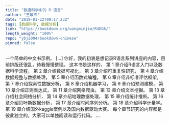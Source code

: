 ```yaml
---
title: "数据科学中的 R 语言"
author: "王敏杰"
date: "2019-01-22T09:17:23Z"
tags: [数据科学, 数据分析]
link: "https://bookdown.org/wangminjie/R4EDA/"
length_weight: "100%"
repo: "ybj2004/bookdown-chinese"
pinned: false
---
```


一个简单的中文书示例。 [...] 你好，我的初衷是想记录R语言系列讲座的内容，目前排版还很乱，待我慢慢整理。 这本书是这样的， 第 1 章介绍R语言入门以及数据科学流程， 第 2 章介绍数据可视化， 第 3 章介绍可重复性研究， 第 4 章介绍数据规整与数据处理， 第 5 章介绍函数式编程， 第 6 章介绍非标准评估框架， 第 7 章介绍探索性数据分析， 第 8 章介绍机器学习， 第 9 章介绍预测建模， 第 10 章介绍正则表达式， 第 11 章介绍网络爬虫。 第 12 章介绍文本挖掘。 第 13 章介绍社会网络分析， 第 14 章介绍地理数据处理， 第 15 章介绍统计推断。 第 16 章介绍贝叶斯数据分析， 第 17 章介绍时间序列分析。 第 18 章介绍科学计量学。 第 19 章介绍国外kaggle案例以及国内数据驱动大赛。 每个章节研究的内容都是彼此独立的，大家可以单独阅读和运行代码。 ...
